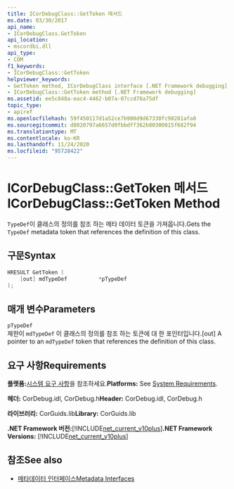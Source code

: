 ```yaml
---
title: ICorDebugClass::GetToken 메서드
ms.date: 03/30/2017
api_name:
- ICorDebugClass.GetToken
api_location:
- mscordbi.dll
api_type:
- COM
f1_keywords:
- ICorDebugClass::GetToken
helpviewer_keywords:
- GetToken method, ICorDebugClass interface [.NET Framework debugging]
- ICorDebugClass::GetToken method [.NET Framework debugging]
ms.assetid: ee5c848a-eac4-4462-b07a-07ccd76a75df
topic_type:
- apiref
ms.openlocfilehash: 59f450117d1a52ce7b900d9d67330fc98281afa0
ms.sourcegitcommit: d8020797a6657d0fbbdff362b80300815f682f94
ms.translationtype: MT
ms.contentlocale: ko-KR
ms.lasthandoff: 11/24/2020
ms.locfileid: "95728422"
---
```

# <a name="icordebugclassgettoken-method"></a><span data-ttu-id="e8189-102">ICorDebugClass::GetToken 메서드</span><span class="sxs-lookup"><span data-stu-id="e8189-102">ICorDebugClass::GetToken Method</span></span>

<span data-ttu-id="e8189-103">`TypeDef`이 클래스의 정의를 참조 하는 메타 데이터 토큰을 가져옵니다.</span><span class="sxs-lookup"><span data-stu-id="e8189-103">Gets the `TypeDef` metadata token that references the definition of this class.</span></span>  
  
## <a name="syntax"></a><span data-ttu-id="e8189-104">구문</span><span class="sxs-lookup"><span data-stu-id="e8189-104">Syntax</span></span>  
  
```cpp  
HRESULT GetToken (  
    [out] mdTypeDef          *pTypeDef  
);  
```  
  
## <a name="parameters"></a><span data-ttu-id="e8189-105">매개 변수</span><span class="sxs-lookup"><span data-stu-id="e8189-105">Parameters</span></span>  

 `pTypeDef`  
 <span data-ttu-id="e8189-106">제한이 `mdTypeDef` 이 클래스의 정의를 참조 하는 토큰에 대 한 포인터입니다.</span><span class="sxs-lookup"><span data-stu-id="e8189-106">[out] A pointer to an `mdTypeDef` token that references the definition of this class.</span></span>  
  
## <a name="requirements"></a><span data-ttu-id="e8189-107">요구 사항</span><span class="sxs-lookup"><span data-stu-id="e8189-107">Requirements</span></span>  

 <span data-ttu-id="e8189-108">**플랫폼:**[시스템 요구 사항](../../get-started/system-requirements.md)을 참조하세요.</span><span class="sxs-lookup"><span data-stu-id="e8189-108">**Platforms:** See [System Requirements](../../get-started/system-requirements.md).</span></span>  
  
 <span data-ttu-id="e8189-109">**헤더:** CorDebug.idl, CorDebug.h</span><span class="sxs-lookup"><span data-stu-id="e8189-109">**Header:** CorDebug.idl, CorDebug.h</span></span>  
  
 <span data-ttu-id="e8189-110">**라이브러리:** CorGuids.lib</span><span class="sxs-lookup"><span data-stu-id="e8189-110">**Library:** CorGuids.lib</span></span>  
  
 <span data-ttu-id="e8189-111">**.NET Framework 버전:**[!INCLUDE[net_current_v10plus](../../../../includes/net-current-v10plus-md.md)]</span><span class="sxs-lookup"><span data-stu-id="e8189-111">**.NET Framework Versions:** [!INCLUDE[net_current_v10plus](../../../../includes/net-current-v10plus-md.md)]</span></span>  
  
## <a name="see-also"></a><span data-ttu-id="e8189-112">참조</span><span class="sxs-lookup"><span data-stu-id="e8189-112">See also</span></span>

- [<span data-ttu-id="e8189-113">메타데이터 인터페이스</span><span class="sxs-lookup"><span data-stu-id="e8189-113">Metadata Interfaces</span></span>](../metadata/metadata-interfaces.md)
